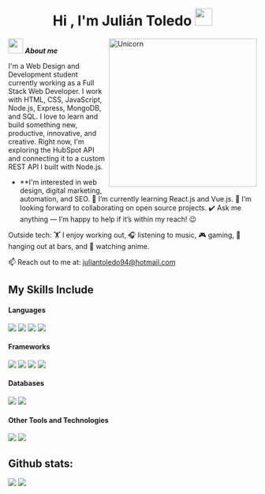 <h1 align="center">Hi , I'm Julián Toledo  <img src="https://media.giphy.com/media/hvRJCLFzcasrR4ia7z/giphy.gif" width="35"></h1>

<img align="right" width=300px alt="Unicorn" src="https://c.tenor.com/GN73MKBawZYAAAAi/busy-cute.gif" />

<img src="https://media.giphy.com/media/ObNTw8Uzwy6KQ/giphy.gif" width="30px">&nbsp;***About me***

I'm a Web Design and Development student currently working as a Full Stack Web Developer. I work with HTML, CSS, JavaScript, Node.js, Express, MongoDB, and SQL. I love to learn and build something new, productive, innovative, and creative.
Right now, I'm exploring the HubSpot API and connecting it to a custom REST API I built with Node.js.

* **I'm interested in web design, digital marketing, automation, and SEO.
🌱 I’m currently learning React.js and Vue.js.
👯 I’m looking forward to collaborating on open source projects.
✔️ Ask me anything — I’m happy to help if it’s within my reach! 😉

Outside tech: 🏋️ I enjoy working out, 🎧 listening to music, 🎮 gaming, 🍻 hanging out at bars, and 🎌 watching anime.

📫 Reach out to me at: juliantoledo94@hotmail.com

## My Skills Include

<h4> Languages </h4>
<span> 
  <img src="https://img.shields.io/badge/HTML5-E34F26?style=for-the-badge&logo=html5&logoColor=white">
  <img src="https://img.shields.io/badge/CSS3-1572B6?style=for-the-badge&logo=css3&logoColor=white">
  <img src="https://img.shields.io/badge/JavaScript-F7DF1E?style=for-the-badge&logo=javascript&logoColor=black">
  
  <img src="https://img.shields.io/badge/PHP-777BB4?style=for-the-badge&logo=php&logoColor=white">
</span>

<h4> Frameworks </h4>
<span>
  <img src="https://img.shields.io/badge/Bootstrap-563D7C?style=for-the-badge&logo=bootstrap&logoColor=white">
  <img src="https://img.shields.io/badge/node.js-6DA55F?style=for-the-badge&logo=node.js&logoColor=white">
  <img src="https://img.shields.io/badge/react-%2320232a.svg?style=for-the-badge&logo=react&logoColor=%2361DAFB">
  <img src="https://img.shields.io/badge/vuejs-%2335495e.svg?style=for-the-badge&logo=vuedotjs&logoColor=%234FC08D">
</span>

<h4> Databases </h4>
<span>
  <img src="https://img.shields.io/badge/MySQL-00000F?style=for-the-badge&logo=mysql&logoColor=white">
  <img src="https://img.shields.io/badge/MongoDB-%234ea94b.svg?style=for-the-badge&logo=mongodb&logoColor=white">
</span>

<h4> Other Tools and Technologies </h4>
<span>
  <img src="https://img.shields.io/badge/Git-F05032?style=for-the-badge&logo=git&logoColor=white">
  <img src="https://img.shields.io/badge/Xampp-F37623?style=for-the-badge&logo=xampp&logoColor=white">

</span>


<h2 >Github stats:</h2> 

[![](https://github-readme-stats.vercel.app/api?username=juliantoledo94&show_icons=true&theme=tokyonight&hide_border=true&locale=en)](https://github.com/juliantoledo94)
[![](https://github-readme-streak-stats.herokuapp.com/?user=juliantoledo94&theme=material-palenight)](https://github.com/juliantoledo94)


